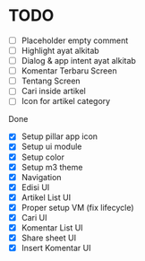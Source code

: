 # TODO
- [ ] Placeholder empty comment
- [ ] Highlight ayat alkitab 
- [ ] Dialog & app intent ayat alkitab
- [ ] Komentar Terbaru Screen
- [ ] Tentang Screen
- [ ] Cari inside artikel
- [ ] Icon for artikel category

Done
- [x] Setup pillar app icon
- [x] Setup ui module
- [x] Setup color
- [x] Setup m3 theme
- [x] Navigation
- [x] Edisi UI
- [x] Artikel List UI
- [x] Proper setup VM (fix lifecycle)
- [x] Cari UI
- [x] Komentar List UI
- [x] Share sheet UI
- [x] Insert Komentar UI
